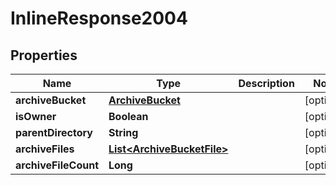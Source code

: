 

# InlineResponse2004

## Properties

Name | Type | Description | Notes
------------ | ------------- | ------------- | -------------
**archiveBucket** | [**ArchiveBucket**](ArchiveBucket.md) |  |  [optional]
**isOwner** | **Boolean** |  |  [optional]
**parentDirectory** | **String** |  |  [optional]
**archiveFiles** | [**List&lt;ArchiveBucketFile&gt;**](ArchiveBucketFile.md) |  |  [optional]
**archiveFileCount** | **Long** |  |  [optional]



